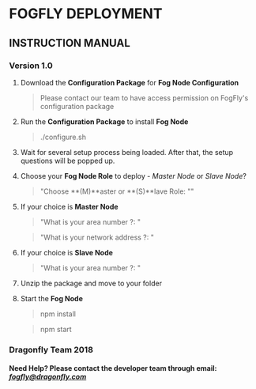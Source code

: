 # FOGFLY DEPLOYMENT 
## INSTRUCTION MANUAL
### Version 1.0

1. Download the **Configuration Package** for **Fog Node Configuration**
	> Please contact our team to have access permission on FogFly's configuration package

2. Run the **Configuration Package** to install **Fog Node**
	> ./configure.sh

3. Wait for several setup process being loaded. After that, the setup questions will be popped up.

4. Choose your **Fog Node Role** to deploy - *Master Node* or *Slave Node*?
	> "Choose **(M)**aster or **(S)**lave Role: ""

5. If your choice is **Master Node**  
	> "What is your area number ?: "

	> "What is your network address ?: "

6. If your choice is **Slave Node**  
	> "What is your area number ?: "

7. Unzip the package and move to your folder

8. Start the **Fog Node**
	> npm install
	
	> npm start

### Dragonfly Team 2018
#### Need Help? Please contact the developer team through email: *fogfly@dragonfly.com*
